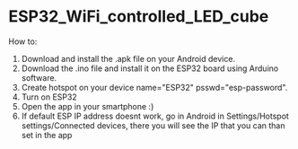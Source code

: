 # ESP32_WiFi_controlled_LED_cube

How to:
1) Download and install the .apk file on your Android device.
2) Download the .ino file and install it on the ESP32 board using Arduino software.
3) Create hotspot on your device name="ESP32" psswd="esp-password".
4) Turn on ESP32
5) Open the app in your smartphone :)
6) If default ESP IP address doesnt work, go in Android in Settings/Hotspot settings/Connected devices, there you will see the IP that you can than set in the app
